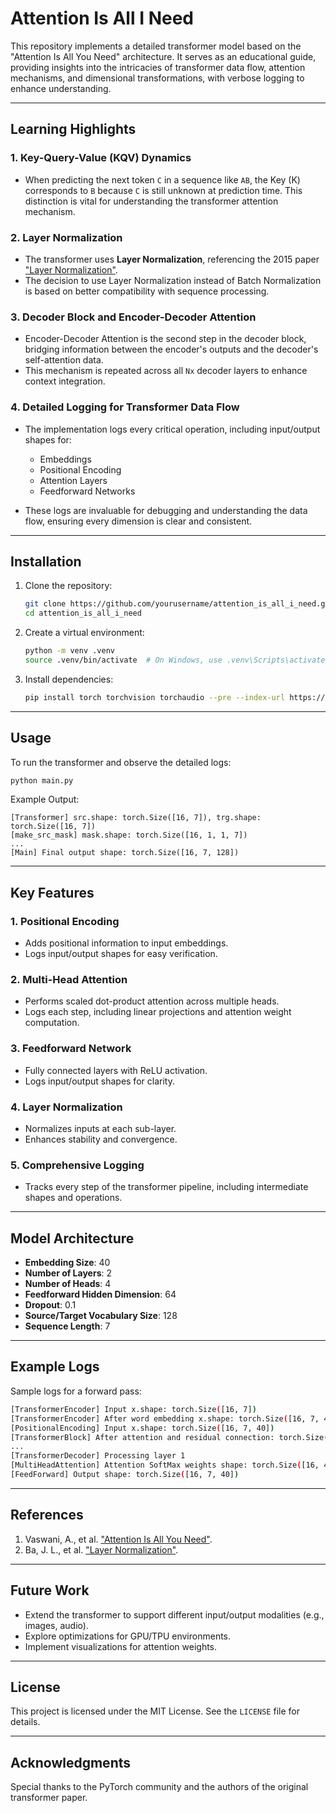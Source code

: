 # Attention Is All I Need

This repository implements a detailed transformer model based on the "Attention Is All You Need" architecture. It serves as an educational guide, providing insights into the intricacies of transformer data flow, attention mechanisms, and dimensional transformations, with verbose logging to enhance understanding.

---

## Learning Highlights

### 1. **Key-Query-Value (KQV) Dynamics**
- When predicting the next token `C` in a sequence like `AB`, the Key (K) corresponds to `B` because `C` is still unknown at prediction time. This distinction is vital for understanding the transformer attention mechanism.

### 2. **Layer Normalization**
- The transformer uses **Layer Normalization**, referencing the 2015 paper ["Layer Normalization"](https://arxiv.org/abs/1607.06450).
- The decision to use Layer Normalization instead of Batch Normalization is based on better compatibility with sequence processing.

### 3. **Decoder Block and Encoder-Decoder Attention**
- Encoder-Decoder Attention is the second step in the decoder block, bridging information between the encoder's outputs and the decoder's self-attention data.
- This mechanism is repeated across all `Nx` decoder layers to enhance context integration.

### 4. **Detailed Logging for Transformer Data Flow**
- The implementation logs every critical operation, including input/output shapes for:
  - Embeddings
  - Positional Encoding
  - Attention Layers
  - Feedforward Networks
  
- These logs are invaluable for debugging and understanding the data flow, ensuring every dimension is clear and consistent.

---

## Installation

1. Clone the repository:
   ```bash
   git clone https://github.com/yourusername/attention_is_all_i_need.git
   cd attention_is_all_i_need
   ```

2. Create a virtual environment:
   ```bash
   python -m venv .venv
   source .venv/bin/activate  # On Windows, use .venv\Scripts\activate
   ```

3. Install dependencies:
   ```bash
   pip install torch torchvision torchaudio --pre --index-url https://download.pytorch.org/whl/nightly/cpu
   ```

---

## Usage

To run the transformer and observe the detailed logs:

```bash
python main.py
```

Example Output:
```
[Transformer] src.shape: torch.Size([16, 7]), trg.shape: torch.Size([16, 7])
[make_src_mask] mask.shape: torch.Size([16, 1, 1, 7])
...
[Main] Final output shape: torch.Size([16, 7, 128])
```

---

## Key Features

### 1. **Positional Encoding**
- Adds positional information to input embeddings.
- Logs input/output shapes for easy verification.

### 2. **Multi-Head Attention**
- Performs scaled dot-product attention across multiple heads.
- Logs each step, including linear projections and attention weight computation.

### 3. **Feedforward Network**
- Fully connected layers with ReLU activation.
- Logs input/output shapes for clarity.

### 4. **Layer Normalization**
- Normalizes inputs at each sub-layer.
- Enhances stability and convergence.

### 5. **Comprehensive Logging**
- Tracks every step of the transformer pipeline, including intermediate shapes and operations.

---

## Model Architecture

- **Embedding Size**: 40
- **Number of Layers**: 2
- **Number of Heads**: 4
- **Feedforward Hidden Dimension**: 64
- **Dropout**: 0.1
- **Source/Target Vocabulary Size**: 128
- **Sequence Length**: 7

---

## Example Logs

Sample logs for a forward pass:

```bash
[TransformerEncoder] Input x.shape: torch.Size([16, 7])
[TransformerEncoder] After word embedding x.shape: torch.Size([16, 7, 40])
[PositionalEncoding] Input x.shape: torch.Size([16, 7, 40])
[TransformerBlock] After attention and residual connection: torch.Size([16, 7, 40])
...
[TransformerDecoder] Processing layer 1
[MultiHeadAttention] Attention SoftMax weights shape: torch.Size([16, 4, 7, 7])
[FeedForward] Output shape: torch.Size([16, 7, 40])
```

---

## References

1. Vaswani, A., et al. ["Attention Is All You Need"](https://arxiv.org/abs/1706.03762).
2. Ba, J. L., et al. ["Layer Normalization"](https://arxiv.org/abs/1607.06450).

---

## Future Work
- Extend the transformer to support different input/output modalities (e.g., images, audio).
- Explore optimizations for GPU/TPU environments.
- Implement visualizations for attention weights.

---

## License
This project is licensed under the MIT License. See the `LICENSE` file for details.

---

## Acknowledgments
Special thanks to the PyTorch community and the authors of the original transformer paper.


